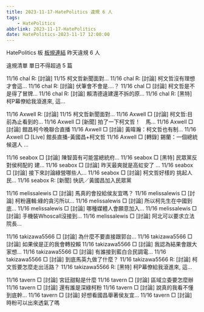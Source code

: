 ```yaml
---
title: 2023-11-17-HatePolitics 違規 6 人
tags:
    - HatePolitics
abbrlink: 2023-11-17-HatePolitics
date: HatePolitics-2023-11-17 12:00:00
---
```

HatePolitics 板 [板規連結](https://www.ptt.cc/bbs/HatePolitics/M.1617115262.A.D60.html)
昨天違規 6 人
<!-- more -->

違規清單
單日不得超過 5 篇

11/16 chal R: [討論] 11/15 柯文哲新聞面對…
11/16 chal R: [討論] 柯文哲沒有理想才會這…
11/16 chal R: [討論] 伏筆會不會是....？
11/16 chal □ [討論] 柯文哲是不是得了冒牌…
11/16 chal R: [討論] 賴清德違建還不拆的原…
11/16 chal R: [黑特] 柯P幕僚給我滾進來, 這…

11/16 Axwell R: [討論] 11/15 柯文哲新聞面對…
11/16 Axwell □ [討論] 柯文哲:目前為止看到的…
11/16 Axwell □ [新聞] 拍了一下柯文哲！　馬…
11/16 Axwell □ [討論] 館昌柯今晚聯合直播
11/16 Axwell □ [討論] 黃暐瀚：柯文哲也有制…
11/16 Axwell □ [Live] 館長直播-黃國昌+柯文哲
11/16 Axwell □ [轉錄] 錫蘭：一個總統候選人 …

11/16 seabox □ [討論] 陳智茵有可能當總統府…
11/16 seabox □ [黑特] 民眾黨反對侯柯配的 建…
11/16 seabox □ [討論] 昨天最爽就是高虹安了 …
11/16 seabox □ [討論] 接下來討論綠營哪些人…
11/16 seabox □ [討論] 柯文哲好樣的 挑起人民…
11/16 seabox R: [新聞] 快訊／黃國昌加入民眾黨

11/16 melissalewis □ [討論] 馬真的會投給侯友宜嗎？
11/16 melissalewis □ [討論] 柯粉邏輯:綠的貪污所以…
11/16 melissalewis □ [討論] 所以柯先生在中國到底…
11/16 melissalewis □ [討論] 哪種媒體人會願意加入…
11/16 melissalewis □ [討論] 手機裝Whoscall沒接到…
11/16 melissalewis □ [討論] 阿北可以要求立法院長…

11/16 takizawa5566 □ [討論] 為什麼不要直接跟郭台…
11/16 takizawa5566 □ [討論] 如果侯是正的我會轉投賴
11/16 takizawa5566 □ [討論] 我認為結果會跟大家想…
11/16 takizawa5566 □ [討論] 有誰接到藍白合民調電…
11/16 takizawa5566 □ [討論] 到底馬英九做了什麼？
11/16 takizawa5566 R: [討論] 柯文哲要怎麼走出活路？
11/16 takizawa5566 R: [黑特] 柯P幕僚給我滾進來, 這…

11/16 tavern □ [討論] 宮廷甜點是什麼
11/16 tavern □ [討論] 區域立委要怎麼辦
11/16 tavern □ [討論] 還有誰是深綠柯粉
11/16 tavern □ [討論] 說真的我看不懂到底幹…
11/16 tavern □ [討論] 好想看國昌舉著侯友宜…
11/16 tavern □ [討論] 時粉可以出來透氣了嗎